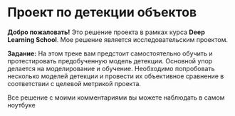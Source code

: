 # **Проект по детекции объектов**

**Добро пожаловать!** Это решение проекта в рамках курса **Deep Learning School**. Мое решение является исследовательским проектом.

**Задание:**
На этом треке вам предстоит самостоятельно обучить и протестировать предобученную модель детекции. Основной упор делается на моделирование и обучение. Необходимо попробовать несколько моделей детекции и провести их объективное сравнение в соответствии с целевой метрикой проекта.

Все решение с моими комментариями вы можете наблюдать в самом ноутбуке
